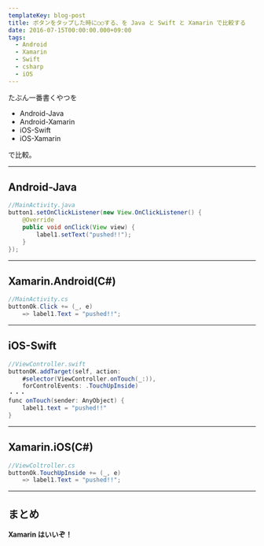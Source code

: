 ```yaml
---
templateKey: blog-post
title: ボタンをタップした時に○○する、を Java と Swift と Xamarin で比較する
date: 2016-07-15T00:00:00.000+09:00
tags:
  - Android
  - Xamarin
  - Swift
  - csharp
  - iOS
---
```


たぶん一番書くやつを 

<!--more-->

* Android-Java
* Android-Xamarin
* iOS-Swift
* iOS-Xamarin 

で比較。

----
## Android-Java

```java 
//MainActivity.java
button1.setOnClickListener(new View.OnClickListener() {
    @Override
    public void onClick(View view) {
        label1.setText("pushed!!");        
    }
});
```
----
## Xamarin.Android(C#)

```csharp 
//MainActivity.cs
buttonOk.Click += (_, e)
    => label1.Text = "pushed!!";
```
----
## iOS-Swift

```java 
//ViewController.swift
buttonOK.addTarget(self, action: 
    #selector(ViewController.onTouch(_:)), 
    forControlEvents: .TouchUpInside)
・・・
func onTouch(sender: AnyObject) {
    label1.text = "pushed!!"
}
```
----
## Xamarin.iOS(C#)

```csharp 
//ViewColtroller.cs
buttonOk.TouchUpInside += (_, e) 
    => label1.Text = "pushed!!";
```
----
## まとめ

**Xamarin はいいぞ！**

